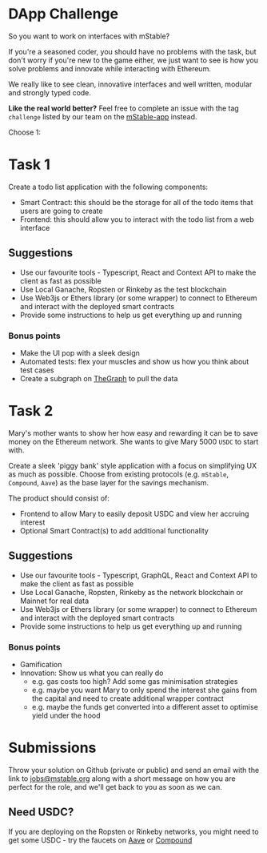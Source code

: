 # DApp Challenge

So you want to work on interfaces with mStable?

If you're a seasoned coder, you should have no problems with the task, but don't
worry if you're new to the game either, we just want to see is how you solve
problems and innovate while interacting with Ethereum.

We really like to see clean, innovative interfaces and well written, modular and strongly typed code.

**Like the real world better?** Feel free to complete an issue with the tag `challenge` listed by our team on the [mStable-app](https://github.com/mstable/mstable-app/issues) instead.

Choose 1:

# Task 1

Create a todo list application with the following components:

 - Smart Contract: this should be the storage for all of the todo items that users are going to create
 - Frontend: this should allow you to interact with the todo list from a web interface

## Suggestions

- Use our favourite tools - Typescript, React and Context API to make the client as fast as possible
- Use Local Ganache, Ropsten or Rinkeby as the test blockchain
- Use Web3js or Ethers library (or some wrapper) to connect to Ethereum and interact with the deployed smart contracts
- Provide some instructions to help us get everything up and running

### Bonus points

- Make the UI pop with a sleek design
- Automated tests: flex your muscles and show us how you think about test cases
- Create a subgraph on [TheGraph](https://thegraph.com/) to pull the data

# Task 2

Mary's mother wants to show her how easy and rewarding it can be to save money on the Ethereum network.
She wants to give Mary 5000 `USDC` to start with.

Create a sleek 'piggy bank' style application with a focus on simplifying UX as much as possible.
Choose from existing protocols (e.g. `mStable`, `Compound`, `Aave`) as the base layer for the savings mechanism.

The product should consist of:

- Frontend to allow Mary to easily deposit USDC and view her accruing interest
- Optional Smart Contract(s) to add additional functionality

## Suggestions

- Use our favourite tools - Typescript, GraphQL, React and Context API to make the client as fast as possible
- Use Local Ganache, Ropsten, Rinkeby as the network blockchain or Mainnet for real data
- Use Web3js or Ethers library (or some wrapper) to connect to Ethereum and interact with the deployed smart contracts
- Provide some instructions to help us get everything up and running

### Bonus points

- Gamification
- Innovation: Show us what you can really do
  - e.g. gas costs too high? Add some gas minimisation strategies
  - e.g. maybe you want Mary to only spend the interest she gains from the capital and need to create additional wrapper contract
  - e.g. maybe the funds get converted into a different asset to optimise yield under the hood

# Submissions

Throw your solution on Github (private or public) and send an email with the link to [jobs@mstable.org](mailto:jobs@mstable.org) along with a short message on how you are perfect for the role, and we'll get back to you as soon as we can.

## Need USDC?

If you are deploying on the Ropsten or Rinkeby networks, you might need to get some USDC - try the faucets on [Aave](https://testnet.aave.com/faucet) or [Compound](https://app.compound.finance/Asset/cUSDC)
